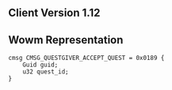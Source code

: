 ## Client Version 1.12

## Wowm Representation
```rust,ignore
cmsg CMSG_QUESTGIVER_ACCEPT_QUEST = 0x0189 {
    Guid guid;    
    u32 quest_id;    
}

```
